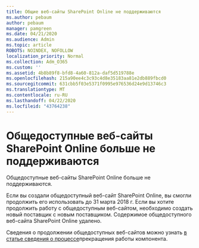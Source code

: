```yaml
---
title: Общие веб-сайты SharePoint Online не поддерживаются
ms.author: pebaum
author: pebaum
manager: pamgreen
ms.date: 04/21/2020
ms.audience: Admin
ms.topic: article
ROBOTS: NOINDEX, NOFOLLOW
localization_priority: Normal
ms.collection: Adm_O365
ms.custom: ''
ms.assetid: 4b8b89f8-bfd8-4a60-812a-daf5d519788e
ms.openlocfilehash: 215a90ee4c3c93c4d8e35183aa81e2db889fbcd0
ms.sourcegitcommit: 631cbb5f03e5371f0995e976536d24e9d13746c3
ms.translationtype: MT
ms.contentlocale: ru-RU
ms.lasthandoff: 04/22/2020
ms.locfileid: "43764238"
---
```

# <a name="sharepoint-online-public-websites-have-been-discontinued"></a>Общедоступные веб-сайты SharePoint Online больше не поддерживаются

Общедоступные веб-сайты SharePoint Online больше не поддерживаются.

Если вы создали общедоступный веб-сайт SharePoint Online, вы смогли продолжить его использовать до 31 марта 2018 г. Если вы хотите продолжить работу с общедоступным веб-сайтом, необходимо создать новый поставщик с новым поставщиком. Содержимое общедоступного веб-сайта SharePoint Online удалено.

Сведения о продолжении общедоступных веб-сайтов можно узнать [в статье сведения о процессе](https://go.microsoft.com/fwlink/?linkid=866980)прекращения работы компонента.
